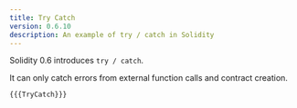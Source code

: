 ```yaml
---
title: Try Catch
version: 0.6.10
description: An example of try / catch in Solidity
---
```


Solidity 0.6 introduces `try / catch`.

It can only catch errors from external function calls and contract creation.

```solidity
{{{TryCatch}}}
```
